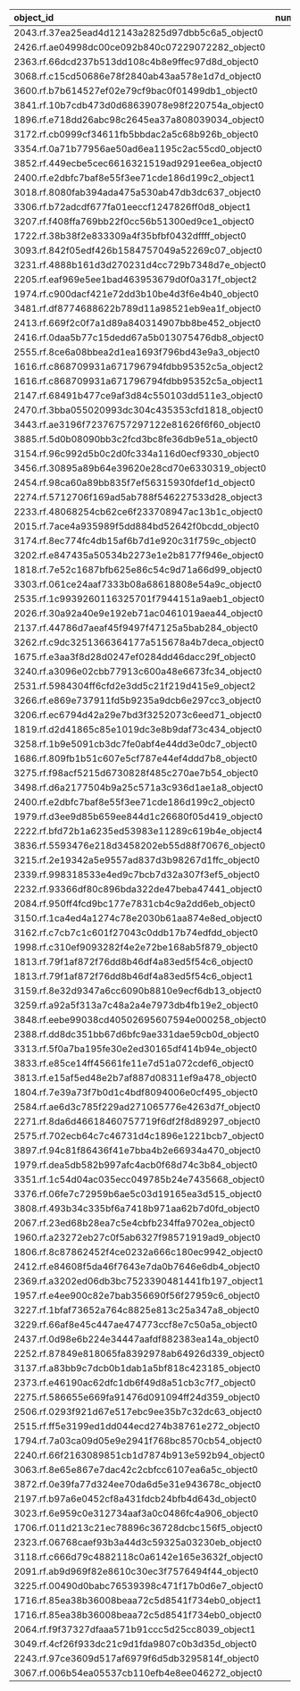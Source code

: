 | object_id                                        |   num_queries |   top1_rate |   top5_rate |   mean_rank |   median_rank |
|:-------------------------------------------------|--------------:|------------:|------------:|------------:|--------------:|
| 2043.rf.37ea25ead4d12143a2825d97dbb5c6a5_object0 |             1 |           1 |         1   |      1      |           1   |
| 2426.rf.ae04998dc00ce092b840c07229072282_object0 |             1 |           1 |         1   |      1      |           1   |
| 2363.rf.66dcd237b513dd108c4b8e9ffec97d8d_object0 |             1 |           1 |         1   |      1      |           1   |
| 3068.rf.c15cd50686e78f2840ab43aa578e1d7d_object0 |             3 |           0 |         0   |     64.3333 |          34   |
| 3600.rf.b7b614527ef02e79cf9bac0f01499db1_object0 |             3 |           0 |         0   |     36      |          38   |
| 3841.rf.10b7cdb473d0d68639078e98f220754a_object0 |             3 |           0 |         0   |     34      |          32   |
| 1896.rf.e718dd26abc98c2645ea37a808039034_object0 |             2 |           0 |         0   |      6.5    |           6.5 |
| 3172.rf.cb0999cf34611fb5bbdac2a5c68b926b_object0 |             2 |           0 |         0.5 |      5      |           5   |
| 3354.rf.0a71b77956ae50ad6ea1195c2ac55cd0_object0 |             2 |           0 |         0   |     61.5    |          61.5 |
| 3852.rf.449ecbe5cec6616321519ad9291ee6ea_object0 |             2 |           0 |         0   |     44.5    |          44.5 |
| 2400.rf.e2dbfc7baf8e55f3ee71cde186d199c2_object1 |             2 |           0 |         0   |      9      |           9   |
| 3018.rf.8080fab394ada475a530ab47db3dc637_object0 |             2 |           0 |         0.5 |      7      |           7   |
| 3306.rf.b72adcdf677fa01eeccf1247826ff0d8_object1 |             2 |           0 |         0   |    103      |         103   |
| 3207.rf.f408ffa769bb22f0cc56b51300ed9ce1_object0 |             2 |           0 |         0   |    104      |         104   |
| 1722.rf.38b38f2e833309a4f35bfbf0432dffff_object0 |             1 |           0 |         1   |      3      |           3   |
| 3093.rf.842f05edf426b1584757049a52269c07_object0 |             1 |           0 |         0   |     28      |          28   |
| 3231.rf.4888b161d3d270231d4cc729b7348d7e_object0 |             1 |           0 |         0   |     36      |          36   |
| 2205.rf.eaf969e5ee1bad463953679d0f0a317f_object2 |             1 |           0 |         0   |    134      |         134   |
| 1974.rf.c900dacf421e72dd3b10be4d3f6e4b40_object0 |             1 |           0 |         1   |      2      |           2   |
| 3481.rf.df8774688622b789d11a98521eb9ea1f_object0 |             1 |           0 |         0   |     47      |          47   |
| 2413.rf.669f2c0f7a1d89a840314907bb8be452_object0 |             1 |           0 |         0   |     66      |          66   |
| 2416.rf.0daa5b77c15dedd67a5b013075476db8_object0 |             1 |           0 |         0   |     28      |          28   |
| 2555.rf.8ce6a08bbea2d1ea1693f796bd43e9a3_object0 |             1 |           0 |         0   |      8      |           8   |
| 1616.rf.c868709931a671796794fdbb95352c5a_object2 |             1 |           0 |         0   |     11      |          11   |
| 1616.rf.c868709931a671796794fdbb95352c5a_object1 |             1 |           0 |         0   |     17      |          17   |
| 2147.rf.68491b477ce9af3d84c550103dd511e3_object0 |             1 |           0 |         0   |     42      |          42   |
| 2470.rf.3bba055020993dc304c435353cfd1818_object0 |             1 |           0 |         0   |     82      |          82   |
| 3443.rf.ae3196f72376757297122e81626f6f60_object0 |             1 |           0 |         0   |     35      |          35   |
| 3885.rf.5d0b08090bb3c2fcd3bc8fe36db9e51a_object0 |             1 |           0 |         0   |     63      |          63   |
| 3154.rf.96c992d5b0c2d0fc334a116d0ecf9330_object0 |             1 |           0 |         0   |     21      |          21   |
| 3456.rf.30895a89b64e39620e28cd70e6330319_object0 |             1 |           0 |         1   |      3      |           3   |
| 2454.rf.98ca60a89bb835f7ef56315930fdef1d_object0 |             1 |           0 |         0   |     32      |          32   |
| 2274.rf.5712706f169ad5ab788f546227533d28_object3 |             1 |           0 |         0   |     60      |          60   |
| 2233.rf.48068254cb62ce6f233708947ac13b1c_object0 |             1 |           0 |         0   |      9      |           9   |
| 2015.rf.7ace4a935989f5dd884bd52642f0bcdd_object0 |             1 |           0 |         0   |      7      |           7   |
| 3174.rf.8ec774fc4db15af6b7d1e920c31f759c_object0 |             1 |           0 |         0   |     88      |          88   |
| 3202.rf.e847435a50534b2273e1e2b8177f946e_object0 |             1 |           0 |         0   |     87      |          87   |
| 1818.rf.7e52c1687bfb625e86c54c9d71a66d99_object0 |             1 |           0 |         0   |     11      |          11   |
| 3303.rf.061ce24aaf7333b08a68618808e54a9c_object0 |             1 |           0 |         0   |     60      |          60   |
| 2535.rf.1c9939260116325701f7944151a9aeb1_object0 |             1 |           0 |         0   |     39      |          39   |
| 2026.rf.30a92a40e9e192eb71ac0461019aea44_object0 |             1 |           0 |         0   |     14      |          14   |
| 2137.rf.44786d7aeaf45f9497f47125a5bab284_object0 |             1 |           0 |         1   |      2      |           2   |
| 3262.rf.c9dc3251366364177a515678a4b7deca_object0 |             1 |           0 |         0   |      6      |           6   |
| 1675.rf.e3aa3f8d28d0247ef0284dd46dacc29f_object0 |             1 |           0 |         1   |      4      |           4   |
| 3240.rf.a3096e02cbb77913c600a48e6673fc34_object0 |             1 |           0 |         0   |     46      |          46   |
| 2531.rf.5984304ff6cfd2e3dd5c21f219d415e9_object2 |             1 |           0 |         0   |     49      |          49   |
| 3266.rf.e869e737911fd5b9235a9dcb6e297cc3_object0 |             1 |           0 |         0   |     55      |          55   |
| 3206.rf.ec6794d42a29e7bd3f3252073c6eed71_object0 |             1 |           0 |         0   |     23      |          23   |
| 1819.rf.d2d41865c85e1019dc3e8b9daf73c434_object0 |             1 |           0 |         0   |    100      |         100   |
| 3258.rf.1b9e5091cb3dc7fe0abf4e44dd3e0dc7_object0 |             1 |           0 |         0   |     40      |          40   |
| 1686.rf.809fb1b51c607e5cf787e44ef4ddd7b8_object0 |             1 |           0 |         0   |     47      |          47   |
| 3275.rf.f98acf5215d6730828f485c270ae7b54_object0 |             1 |           0 |         0   |     34      |          34   |
| 3498.rf.d6a2177504b9a25c571a3c936d1ae1a8_object0 |             1 |           0 |         0   |     72      |          72   |
| 2400.rf.e2dbfc7baf8e55f3ee71cde186d199c2_object0 |             1 |           0 |         0   |     71      |          71   |
| 1979.rf.d3ee9d85b659ee844d1c26680f05d419_object0 |             1 |           0 |         0   |     26      |          26   |
| 2222.rf.bfd72b1a6235ed53983e11289c619b4e_object4 |             1 |           0 |         0   |     46      |          46   |
| 3836.rf.5593476e218d3458202eb55d88f70676_object0 |             1 |           0 |         0   |     38      |          38   |
| 3215.rf.2e19342a5e9557ad837d3b98267d1ffc_object0 |             1 |           0 |         0   |     22      |          22   |
| 2339.rf.998318533e4ed9c7bcb7d32a307f3ef5_object0 |             1 |           0 |         0   |     35      |          35   |
| 2232.rf.93366df80c896bda322de47beba47441_object0 |             1 |           0 |         0   |      9      |           9   |
| 2084.rf.950ff4fcd9bc177e7831cb4c9a2dd6eb_object0 |             1 |           0 |         0   |     11      |          11   |
| 3150.rf.1ca4ed4a1274c78e2030b61aa874e8ed_object0 |             1 |           0 |         0   |     41      |          41   |
| 3162.rf.c7cb7c1c601f27043c0ddb17b74edfdd_object0 |             1 |           0 |         0   |     80      |          80   |
| 1998.rf.c310ef9093282f4e2e72be168ab5f879_object0 |             1 |           0 |         0   |     56      |          56   |
| 1813.rf.79f1af872f76dd8b46df4a83ed5f54c6_object0 |             1 |           0 |         0   |     79      |          79   |
| 1813.rf.79f1af872f76dd8b46df4a83ed5f54c6_object1 |             1 |           0 |         0   |     29      |          29   |
| 3159.rf.8e32d9347a6cc6090b8810e9ecf6db13_object0 |             1 |           0 |         0   |     24      |          24   |
| 3259.rf.a92a5f313a7c48a2a4e7973db4fb19e2_object0 |             1 |           0 |         0   |     45      |          45   |
| 3848.rf.eebe99038cd40502695607594e000258_object0 |             1 |           0 |         0   |     81      |          81   |
| 2388.rf.dd8dc351bb67d6bfc9ae331dae59cb0d_object0 |             1 |           0 |         0   |     11      |          11   |
| 3313.rf.5f0a7ba195fe30e2ed30165df414b94e_object0 |             1 |           0 |         0   |     11      |          11   |
| 3833.rf.e85ce14ff45661fe11e7d51a072cdef6_object0 |             1 |           0 |         0   |     40      |          40   |
| 3813.rf.e15af5ed48e2b7af887d08311ef9a478_object0 |             1 |           0 |         0   |     89      |          89   |
| 1804.rf.7e39a73f7b0d1c4bdf8094006e0cf495_object0 |             1 |           0 |         0   |     20      |          20   |
| 2584.rf.ae6d3c785f229ad271065776e4263d7f_object0 |             1 |           0 |         0   |     86      |          86   |
| 2271.rf.8da6d46618460757719f6df2f8d89297_object0 |             1 |           0 |         0   |      9      |           9   |
| 2575.rf.702ecb64c7c46731d4c1896e1221bcb7_object0 |             1 |           0 |         1   |      4      |           4   |
| 3897.rf.94c81f86436f41e7bba4b2e66934a470_object0 |             1 |           0 |         0   |     35      |          35   |
| 1979.rf.dea5db582b997afc4acb0f68d74c3b84_object0 |             1 |           0 |         0   |     28      |          28   |
| 3351.rf.1c54d04ac035ecc049785b24e7435668_object0 |             1 |           0 |         0   |     14      |          14   |
| 3376.rf.06fe7c72959b6ae5c03d19165ea3d515_object0 |             1 |           0 |         1   |      2      |           2   |
| 3808.rf.493b34c335bf6a7418b971aa62b7d0fd_object0 |             1 |           0 |         0   |      8      |           8   |
| 2067.rf.23ed68b28ea7c5e4cbfb234ffa9702ea_object0 |             1 |           0 |         0   |     12      |          12   |
| 1960.rf.a23272eb27c0f5ab6327f98571919ad9_object0 |             1 |           0 |         0   |     17      |          17   |
| 1806.rf.8c87862452f4ce0232a666c180ec9942_object0 |             1 |           0 |         0   |     77      |          77   |
| 2412.rf.e84608f5da46f7643e7da0b7646e6db4_object0 |             1 |           0 |         0   |     25      |          25   |
| 2369.rf.a3202ed06db3bc7523390481441fb197_object1 |             1 |           0 |         0   |     57      |          57   |
| 1957.rf.e4ee900c82e7bab356690f56f27959c6_object0 |             1 |           0 |         0   |     29      |          29   |
| 3227.rf.1bfaf73652a764c8825e813c25a347a8_object0 |             1 |           0 |         0   |     51      |          51   |
| 3229.rf.66af8e45c447ae474773ccf8e7c50a5a_object0 |             1 |           0 |         0   |     47      |          47   |
| 2437.rf.0d98e6b224e34447aafdf882383ea14a_object0 |             1 |           0 |         0   |     90      |          90   |
| 2252.rf.87849e818065fa8392978ab64926d339_object0 |             1 |           0 |         0   |     25      |          25   |
| 3137.rf.a83bb9c7dcb0b1dab1a5bf818c423185_object0 |             1 |           0 |         0   |     18      |          18   |
| 2373.rf.e46190ac62dfc1db6f49d8a51cb3c7f7_object0 |             1 |           0 |         0   |     38      |          38   |
| 2275.rf.586655e669fa91476d091094ff24d359_object0 |             1 |           0 |         0   |     10      |          10   |
| 2506.rf.0293f921d67e517ebc9ee35b7c32dc63_object0 |             1 |           0 |         0   |     19      |          19   |
| 2515.rf.ff5e3199ed1dd044ecd274b38761e272_object0 |             1 |           0 |         1   |      4      |           4   |
| 1794.rf.7a03ca09d05e9e2941f768bc8570cb54_object0 |             1 |           0 |         0   |    132      |         132   |
| 2240.rf.66f2163089851cb1d7874b913e592b94_object0 |             1 |           0 |         0   |     27      |          27   |
| 3063.rf.8e65e867e7dac42c2cbfcc6107ea6a5c_object0 |             1 |           0 |         1   |      3      |           3   |
| 3872.rf.0e39fa77d324ee70da6d5e31e943678c_object0 |             1 |           0 |         0   |     26      |          26   |
| 2197.rf.b97a6e0452cf8a431fdcb24bfb4d643d_object0 |             1 |           0 |         0   |     14      |          14   |
| 3023.rf.6e959c0e312734aaf3a0c0486fc4a906_object0 |             1 |           0 |         0   |     60      |          60   |
| 1706.rf.011d213c21ec78896c36728dcbc156f5_object0 |             1 |           0 |         0   |     66      |          66   |
| 2323.rf.06768caef93b3a44d3c59325a03230eb_object0 |             1 |           0 |         0   |     59      |          59   |
| 3118.rf.c666d79c4882118c0a6142e165e3632f_object0 |             1 |           0 |         0   |     14      |          14   |
| 2091.rf.ab9d969f82e8610c30ec3f7576494f44_object0 |             1 |           0 |         0   |     50      |          50   |
| 3225.rf.00490d0babc76539398c471f17b0d6e7_object0 |             1 |           0 |         0   |     24      |          24   |
| 1716.rf.85ea38b36008beaa72c5d8541f734eb0_object1 |             1 |           0 |         0   |     28      |          28   |
| 1716.rf.85ea38b36008beaa72c5d8541f734eb0_object0 |             1 |           0 |         0   |     26      |          26   |
| 2064.rf.f9f37327dfaaa571b91ccc5d25cc8039_object1 |             1 |           0 |         0   |     31      |          31   |
| 3049.rf.4cf26f933dc21c9d1fda9807c0b3d35d_object0 |             1 |           0 |         0   |     73      |          73   |
| 2243.rf.97ce3609d517af6979f6d5db3295814f_object0 |             1 |           0 |         1   |      3      |           3   |
| 3067.rf.006b54ea05537cb110efb4e8ee046272_object0 |             1 |           0 |         0   |     37      |          37   |